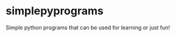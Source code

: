 simplepyprograms
================

Simple python programs that can be used for learning or just fun!
